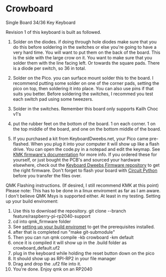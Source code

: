 # Crowboard
 Single Board 34/36 Key Keyboard

Revision 1 of this keyboard is built as followed. 

1. Solder on the diodes. if doing through hole diodes make sure that you do this before soldering in the switches or else you're going to have a very hard time. You will want to put them on the back of the board. This is the side with the large crow on it. You want to make sure that you solder them with the line facing left. Or towards the square pads. There is a diode per switch, so 36 in total.

2. Solder on the Pico. you can surface mount solder this to the board. I recommend putting some solder on one of the corner pads, setting the pico on top, then soldering it into place. You can also use pins if that suits you better. Before soldering the switches, I recommed you test each switch pad using some tweezers.

3. Solder in the switches. Remember this board only supports Kailh Choc v1's

4. put the rubber feet on the bottom of the board. 1 on each corner. 1 on the top middle of the board, and one on the bottom middle of the board.

5. If you purchased a kit from KeyboardDweebs.net, your Pico came pre-flashed. When you plug it into your computer it will show up like a flash drive. You can open the code.py in a notepad and edit the keymap. See [KMK firmware's documentation](https://github.com/KMKfw/kmk_firmware/blob/master/docs/README.md) for more info. If you ordered these for yourself, or just bought the PCB's and sourced your hardware elsewhere, check out the [Keyboard Dweebs Firmware repository](https://github.com/doesntfazer/Keyboard-Dweebs-Firmware-repository/tree/main/KMK/CrowBoard) to get the right firmware. Don't forget to flash your board with [Circuit Python](https://circuitpython.org/board/raspberry_pi_pico/) before you transfer the files over.



QMK Flashing instructions. (If desired, I still recommend KMK at this point)
Please note: This has to be done in a linux enviroment as far as I am aware. I don't believe QMK Msys is supported either. At least in my testing. 
Setting up your build enviroment:
1. Use this to download the repository. git clone --branch feature/raspberry-pi-rp2040-support 
2. cd into qmk_firmware folder
3. See [setting up your build enviromet](https://docs.qmk.fm/#/getting_started_build_tools) to get the prerequisites installed.
4. after that is completed run "make git-submodule"
5. Then you can run  qmk compile -kb crowboard -km default
6. once it is compiled it will show up in the .build folder as crowboard_default.uf2
7. plug in the keyboard while holding the reset button down on the pico
8. It should show up as RPI-RP2 in your file manager
9. Drag and drop the .uf2 file into it. 
10. You're done. Enjoy qmk on an RP2040
